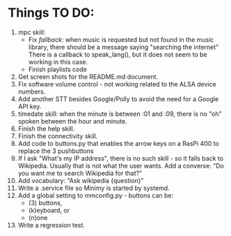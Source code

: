 # Things TO DO:

1. mpc skill:
    - Fix *fallback*: when music is requested but not found in the music library, there should be a message saying "searching the internet" There is a callback to speak_lang(), but it does not seem to be working in this case.
    - Finish playlists code
1. Get screen shots for the README.md document.
1. Fix software volume control - not working related to the ALSA device numbers.
1. Add another STT besides Google/Polly to avoid the need for a Google API key.
1. timedate skill: when the minute is between :01 and :09, there is no "oh" spoken between the hour and minute.
1. Finish the help skill.
1. Finish the connectivity skill.
1. Add code to buttons.py that enables the arrow keys on a RasPi 400 to replace the 3 pushbuttons
1. If I ask "What's my IP address", there is no such skill - so it falls back to Wikipedia.
Usually that is not what the user wants. Add a converse: "Do you want me to search Wikipedia for that?"
1. Add vocabulary: "Ask wikipedia {question}"
1. Write a .service file so Minimy is started by systemd.
1. Add a global setting to mmconfig.py - buttons can be:
    - (3) buttons, 
    - (k)eyboard, or
    - (n)one
1. Write a regression test.

